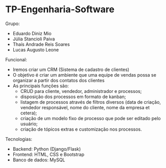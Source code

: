 # TP-Engenharia-Software
Grupo: 

- Eduardo Diniz Mio
- Júlia Stancioli Paiva
- Thaís Andrade Reis Soares
- Lucas Augusto Leone 

Funcional:
- Iremos criar um CRM (Sistema de cadastro de clientes)
- O objetivo é criar um ambiente que uma equipe de vendas possa se organizar a partir dos contatos dos clientes
- As principais funções são: 
  - CRUD para cliente, vendedor, administrador e processos; 
  - disposição dos processos em formato de kanban; 
  - listagem de processos através de filtros diversos (data de criação, vendedor responsável, nome do cliente, nome da empresa et cetera); 
  - criação de um modelo fixo de processo que pode ser editado pelo usuário; 
  - criação de tópicos extras e customização nos processos. 

Tecnologias: 
- Backend: Python (Django/Flask)
- Frontend: HTML, CSS e Bootstrap
- Banco de dados: MySQL

